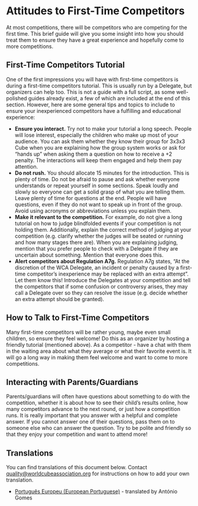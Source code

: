 # Attitudes to First-Time Competitors

At most competitions, there will be competitors who are competing for the first time. This brief guide will give you some insight into how you should treat them to ensure they have a great experience and hopefully come to more competitions.

## First-Time Competitors Tutorial

One of the first impressions you will have with first-time competitors is during a first-time competitors tutorial. This is usually run by a Delegate, but organizers can help too. This is not a guide with a full script, as some well-polished guides already exist, a few of which are included at the end of this section. However, here are some general tips and topics to include to ensure your inexperienced competitors have a fulfilling and educational experience:

- **Ensure you interact.** Try not to make your tutorial a long speech. People will lose interest, especially the children who make up most of your audience. You can ask them whether they know their group for 3x3x3 Cube when you are explaining how the group system works or ask for “hands up” when asking them a question on how to receive a +2 penalty. The interactions will keep them engaged and help them pay attention.
- **Do not rush.** You should allocate 15 minutes for the introduction. This is plenty of time. Do not be afraid to pause and ask whether everyone understands or repeat yourself in some sections. Speak loudly and slowly so everyone can get a solid grasp of what you are telling them. Leave plenty of time for questions at the end. People will have questions, even if they do not want to speak up in front of the group. Avoid using acronyms or abbreviations unless you explain them.
- **Make it relevant to the competition.** For example, do not give a long tutorial on how to judge blindfolded events if your competition is not holding them. Additionally, explain the correct method of judging at your competition (e.g. clarify whether the judges will be seated or running and how many stages there are). When you are explaining judging, mention that you prefer people to check with a Delegate if they are uncertain about something. Mention that everyone does this.
- **Alert competitors about Regulation A7g.** Regulation A7g states, “At the discretion of the WCA Delegate, an incident or penalty caused by a first-time competitor’s inexperience may be replaced with an extra attempt”. Let them know this! Introduce the Delegates at your competition and tell the competitors that if some confusion or controversy arises, they may call a Delegate over so they can resolve the issue (e.g. decide whether an extra attempt should be granted).

## How to Talk to First-Time Competitors

Many first-time competitors will be rather young, maybe even small children, so ensure they feel welcome! Do this as an organizer by hosting a friendly tutorial (mentioned above). As a competitor - have a chat with them in the waiting area about what they average or what their favorite event is. It will go a long way in making them feel welcome and want to come to more competitions.

## Interacting with Parents/Guardians

Parents/guardians will often have questions about something to do with the competition, whether it is about how to see their child’s results online, how many competitors advance to the next round, or just how a competition runs. It is really important that you answer with a helpful and complete answer. If you cannot answer one of their questions, pass them on to someone else who can answer the question. Try to be polite and friendly so that they enjoy your competition and want to attend more!

<div class="spacer"></div>

## Translations

You can find translations of this document below. Contact [quality@worldcubeassociation.org](mailto:quality@worldcubeassociation.org) for instructions on how to add your own translation.

- [Português Europeu (European Portuguese)](wcadoc{edudoc/organizer-guidelines/pt/new-competitors.pdf}) - translated by António Gomes
